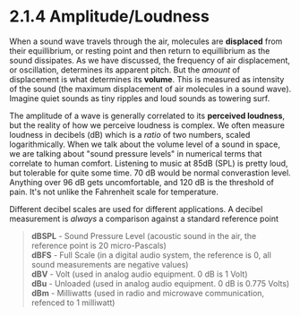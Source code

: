 <link href="../../markdown.css" rel="stylesheet"></link> 

# 2.1.4 Amplitude/Loudness

When a sound wave travels through the air, molecules are **displaced** from their equillibrium, or resting point and then return to equillibrium as the sound dissipates. As we have discussed, the frequency of air displacement, or oscillation, determines its apparent pitch. But the *amount* of displacement is what determines its **volume**. This is measured as intensity of the sound (the maximum displacement of air molecules in a sound wave). Imagine quiet sounds as tiny ripples and loud sounds as towering surf.

The amplitude of a wave is generally correlated to its **perceived loudness**, but the reality of how we perceive loudness is complex. We often measure loudness in decibels (dB) which is a *ratio* of two numbers, scaled logarithmically. When we talk about the volume level of a sound in space, we are talking about "sound pressure levels" in numerical terms that correlate to human comfort. Listening to music at 85dB (SPL) is pretty loud, but tolerable for quite some time. 70 dB would be normal converastion level. Anything over 96 dB gets uncomfortable, and 120 dB is the threshold of pain. It's not unlike the Fahrenheit scale for temperature.

Different decibel scales are used for different applications. A decibel measurement is *always* a comparison against a standard reference point

>**dBSPL** - Sound Pressure Level (acoustic sound in the air, the reference point is 20 micro-Pascals)<br> 
**dBFS** - Full Scale (in a digital audio system, the reference is 0, all sound measurements are negative values)<br>
**dBV** - Volt (used in analog audio equipment. 0 dB is 1 Volt)<br>
**dBu** - Unloaded (used in analog audio equipment. 0 dB is 0.775 Volts)<br>
**dBm** - Milliwatts (used in radio and microwave communication, refenced to 1 milliwatt)
